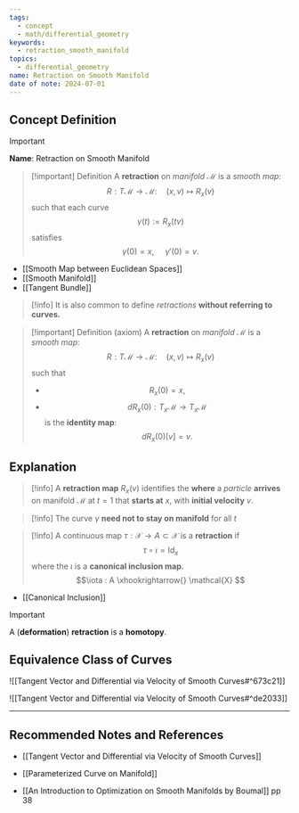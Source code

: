 ```yaml
---
tags:
  - concept
  - math/differential_geometry
keywords:
  - retraction_smooth_manifold
topics:
  - differential_geometry
name: Retraction on Smooth Manifold
date of note: 2024-07-01
---
```


## Concept Definition

>[!important]
>**Name**: Retraction on Smooth Manifold

>[!important] Definition
>A **retraction** on *manifold* $\mathcal{M}$ is a *smooth map*:
>$$R: T\mathcal{M} \to \mathcal{M}: \quad (x, v) \mapsto R_{x}(v)$$ such that each curve $$\gamma(t) := R_{x}(tv)$$ satisfies $$\gamma(0) = x,\; \quad \gamma'(0) = v.$$

- [[Smooth Map between Euclidean Spaces]]
- [[Smooth Manifold]]
- [[Tangent Bundle]]

>[!info]
>It is also common to define *retractions* **without referring to curves.**

>[!important] Definition (axiom)
>A **retraction** on *manifold* $\mathcal{M}$ is a *smooth map*:
>$$R: T\mathcal{M} \to \mathcal{M}: \quad (x, v) \mapsto R_{x}(v)$$ such that 
>- $$R_{x}(0) = x,$$
>- $$dR_{x}(0): T_{x}\mathcal{M} \to T_{x}\mathcal{M}$$ is the **identity map**: $$dR_{x}(0)[v] = v.$$


## Explanation

>[!info]
>A **retraction map** $R_{x}(v)$ identifies the **where** a *particle* **arrives** on manifold $\mathcal{M}$  at $t=1$ that **starts at** $x$, with **initial velocity** $v$.

>[!info]
>The curve $\gamma$ **need not to stay on manifold** for all $t$


>[!info]
>A continuous map $\tau: \mathcal{X} \to A \subset \mathcal{X}$ is a **retraction** if 
>$$
> \tau \circ \iota = \text{Id}_{x} 
>$$
>where  the $\iota$ is a **canonical inclusion map.**
>$$\iota : A \xhookrightarrow{}  \mathcal{X} $$

- [[Canonical Inclusion]]

>[!important]
>A (**deformation**) **retraction** is a **homotopy**.

## Equivalence Class of Curves

![[Tangent Vector and Differential via Velocity of Smooth Curves#^673c21]]

![[Tangent Vector and Differential via Velocity of Smooth Curves#^de2033]]





-----------
##  Recommended Notes and References

- [[Tangent Vector and Differential via Velocity of Smooth Curves]]
- [[Parameterized Curve on Manifold]]


- [[An Introduction to Optimization on Smooth Manifolds by Boumal]] pp 38